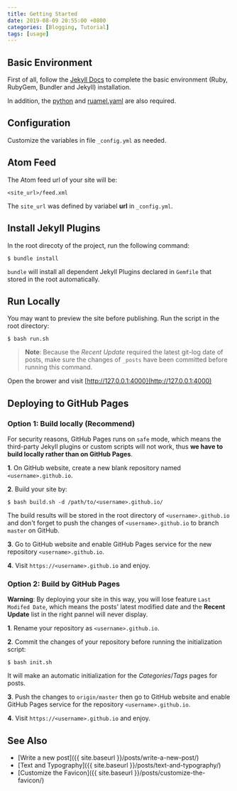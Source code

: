 ```yaml
---
title: Getting Started
date: 2019-08-09 20:55:00 +0800
categories: [Blogging, Tutorial]
tags: [usage]
---
```



## Basic Environment

First of all, follow the [Jekyll Docs](https://jekyllrb.com/docs/installation/)  to complete the basic environment (Ruby, RubyGem, Bundler and Jekyll)  installation.

In addition, the [python](https://www.python.org/downloads/) and [ruamel.yaml](https://pypi.org/project/ruamel.yaml/) are also required.

## Configuration

Customize the variables in file `_config.yml` as needed.

## Atom Feed

The Atom feed url of your site will be:

```
<site_url>/feed.xml
```

The `site_url` was defined by variabel **url** in `_config.yml`.

## Install Jekyll Plugins

In the root direcoty of the project, run the following command:

```terminal
$ bundle install
```

`bundle` will install all dependent Jekyll Plugins declared in `Gemfile` that stored in the root automatically.

##  Run Locally

You may want to preview the site before publishing. Run the script in the root directory:

```terminal
$ bash run.sh
```
>**Note**: Because the *Recent Update* required the latest git-log date of posts, make sure the changes of `_posts` have been committed before running this command.

Open the brower and visit [http://127.0.0.1:4000](http://127.0.0.1:4000)

##  Deploying to GitHub Pages

### Option 1: Build locally (Recommend)

For security reasons, GitHub Pages runs on `safe` mode, which means the third-party Jekyll plugins or custom scripts will not work, thus **we have to build locally rather than on GitHub Pages**.

**1**. On GitHub website, create a new blank repository named `<username>.github.io`.

**2**. Build your site by:

```console
$ bash build.sh -d /path/to/<username>.github.io/
```

The build results will be stored in the root directory of `<username>.github.io` and don't forget to push the changes of `<username>.github.io` to branch `master` on GitHub.

**3**. Go to GitHub website and enable GitHub Pages service for the new repository `<username>.github.io`.

**4**. Visit `https://<username>.github.io` and enjoy.


### Option 2: Build by GitHub Pages

**Warning**: By deploying your site in this way, you will lose feature `Last Modifed Date`, which means the posts' latest modified date and the **Recent Update** list in the right pannel will never display.

**1**. Rename your repository as `<username>.github.io`.

**2**. Commit the changes of your repository before running the initialization script:

```console
$ bash init.sh
```

It will make an automatic initialization for the *Categories*/*Tags* pages for posts.

**3**. Push the changes to `origin/master` then go to GitHub website and enable GitHub Pages service for the repository `<username>.github.io`.

**4**. Visit `https://<username>.github.io` and enjoy.

## See Also

* [Write a new post]({{ site.baseurl }}/posts/write-a-new-post/)
* [Text and Typography]({{ site.baseurl }}/posts/text-and-typography/)
* [Customize the Favicon]({{ site.baseurl }}/posts/customize-the-favicon/)
